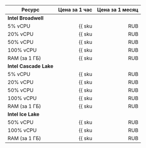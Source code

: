 | Ресурс        | Цена за 1 час                                        | Цена за 1 месяц                                            |
| ----- | ----: | ----: |
| **Intel Broadwell** |
| 5% vCPU       | {{ sku|RUB|mdb.cluster.mongodb.v1.cpu.c5|string }}   | {{ sku|RUB|mdb.cluster.mongodb.v1.cpu.c5|month|string }}   |
| 20% vCPU      | {{ sku|RUB|mdb.cluster.mongodb.v1.cpu.c20|string }}  | {{ sku|RUB|mdb.cluster.mongodb.v1.cpu.c20|month|string }}  |
| 50% vCPU      | {{ sku|RUB|mdb.cluster.mongodb.v1.cpu.c50|string }}  | {{ sku|RUB|mdb.cluster.mongodb.v1.cpu.c50|month|string }}  |
| 100% vCPU     | {{ sku|RUB|mdb.cluster.mongodb.v1.cpu.c100|string }} | {{ sku|RUB|mdb.cluster.mongodb.v1.cpu.c100|month|string }} |
| RAM (за 1 ГБ) | {{ sku|RUB|mdb.cluster.mongodb.v1.ram|string }}      | {{ sku|RUB|mdb.cluster.mongodb.v1.ram|month|string }}      |
| **Intel Cascade Lake** |
| 5% vCPU       | {{ sku|RUB|mdb.cluster.mongodb.v2.cpu.c5|string }}   | {{ sku|RUB|mdb.cluster.mongodb.v2.cpu.c5|month|string }}   |
| 20% vCPU      | {{ sku|RUB|mdb.cluster.mongodb.v2.cpu.c20|string }}  | {{ sku|RUB|mdb.cluster.mongodb.v2.cpu.c20|month|string }}  |
| 50% vCPU      | {{ sku|RUB|mdb.cluster.mongodb.v2.cpu.c50|string }}  | {{ sku|RUB|mdb.cluster.mongodb.v2.cpu.c50|month|string }}  |
| 100% vCPU     | {{ sku|RUB|mdb.cluster.mongodb.v2.cpu.c100|string }} | {{ sku|RUB|mdb.cluster.mongodb.v2.cpu.c100|month|string }} |
| RAM (за 1 ГБ) | {{ sku|RUB|mdb.cluster.mongodb.v2.ram|string }}      | {{ sku|RUB|mdb.cluster.mongodb.v2.ram|month|string }}      |
| **Intel Ice Lake** |
| 50% vCPU      | {{ sku|RUB|mdb.cluster.mongodb.v3.cpu.c50|string }}  | {{ sku|RUB|mdb.cluster.mongodb.v3.cpu.c50|month|string }}  |
| 100% vCPU     | {{ sku|RUB|mdb.cluster.mongodb.v3.cpu.c100|string }} | {{ sku|RUB|mdb.cluster.mongodb.v3.cpu.c100|month|string }} |
| RAM (за 1 ГБ) | {{ sku|RUB|mdb.cluster.mongodb.v3.ram|string }}      | {{ sku|RUB|mdb.cluster.mongodb.v3.ram|month|string }}      |
